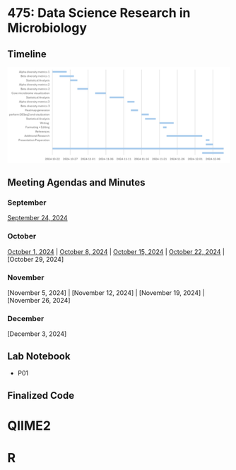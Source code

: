 # 475: Data Science Research in Microbiology

## Timeline
![alt text](https://github.com/michellengho/MICB475-Group12/blob/main/Timeline.png)

## Meeting Agendas and Minutes
### September
[September 24, 2024](https://github.com/michellengho/MICB475-Group12/blob/main/Meeting_Minutes/Sep24.md)
### October
[October 1, 2024](https://github.com/michellengho/MICB475-Group12/blob/main/Meeting_Minutes/Oct1.md) | [October 8, 2024](https://github.com/michellengho/MICB475-Group12/blob/main/Meeting_Minutes/Oct8.md) | [October 15, 2024]() | [October 22, 2024](https://github.com/michellengho/MICB475-Group12/blob/main/Meeting_Minutes/Oct22.md) | [October 29, 2024] 
### November
[November 5, 2024] | [November 12, 2024] | [November 19, 2024] | [November 26, 2024]
### December
[December 3, 2024]

## Lab Notebook
- P01

## Finalized Code
# QIIME2
# R
